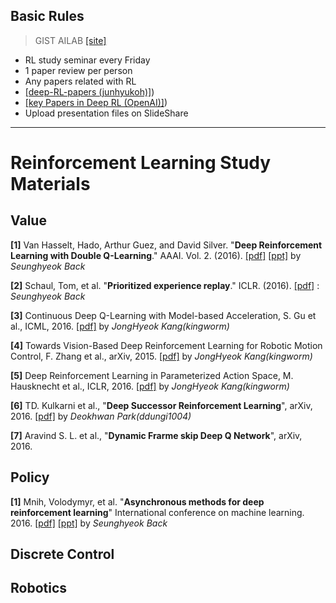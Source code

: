 ## Basic Rules

>GIST AILAB [[site]](http://ai.gist.ac.kr/)

- RL study seminar every Friday
- 1 paper review per person 
- Any papers related with RL 
- [[deep-RL-papers (junhyukoh)]](https://github.com/junhyukoh/deep-reinforcement-learning-papers))
- [[key Papers in Deep RL (OpenAI)]](https://spinningup.openai.com/en/latest/spinningup/keypapers.html))
- Upload presentation files on SlideShare

---------------------------------------

# Reinforcement Learning Study Materials

## Value

**[1]** Van Hasselt, Hado, Arthur Guez, and David Silver. "**Deep Reinforcement Learning with Double Q-Learning**."  AAAI. Vol. 2. (2016). [[pdf]](http://www.aaai.org/ocs/index.php/AAAI/AAAI16/paper/download/12389/11847) [[ppt]](https://www.slideshare.net/SeungHyeokBaek/deep-reinforcement-learning-with-double-q-learning) by *Seunghyeok Back* 

**[2]** Schaul, Tom, et al. "**Prioritized experience replay**." ICLR. (2016). [[pdf]](https://arxiv.org/abs/1511.05952.pdf) : *Seunghyeok Back*

**[3]** Continuous Deep Q-Learning with Model-based Acceleration, S. Gu et al., ICML, 2016.
[[pdf]](https://arxiv.org/pdf/1603.00748.pdf) by *JongHyeok Kang(kingworm)*

**[4]** Towards Vision-Based Deep Reinforcement Learning for Robotic Motion Control, F. Zhang et al., arXiv, 2015.
[[pdf]](https://arxiv.org/pdf/1511.03791.pdf) by *JongHyeok Kang(kingworm)*

**[5]** Deep Reinforcement Learning in Parameterized Action Space, M. Hausknecht et al., ICLR, 2016.
[[pdf]](https://arxiv.org/pdf/1511.04143.pdf) by *JongHyeok Kang(kingworm)*

**[6]** TD. Kulkarni et al., "**Deep Successor Reinforcement Learning**", arXiv, 2016.
[[pdf]](https://arxiv.org/pdf/1606.02396.pdf) by *Deokhwan Park(ddungi1004)*

**[7]** Aravind S. L. et al., "**Dynamic Frarme skip Deep Q Network**", arXiv, 2016.

## Policy

**[1]** Mnih, Volodymyr, et al. "**Asynchronous methods for deep reinforcement learning**" International conference on machine learning. 2016. [[pdf]](https://arxiv.org/abs/1602.01783) [[ppt]](https://www.slideshare.net/SeungHyeokBaek/181123-asynchronous-method-for-deep-reinforcement-learning-seunghyeok-back) by *Seunghyeok Back*  

## Discrete Control

## Robotics
